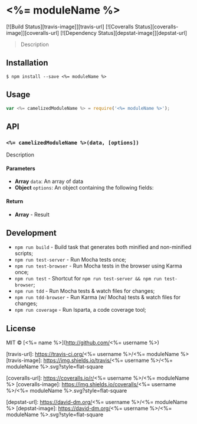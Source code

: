 # <%= moduleName %>
[![Build Status][travis-image]][travis-url]
[![Coveralls Status][coveralls-image]][coveralls-url]
[![Dependency Status][depstat-image]][depstat-url]

> Description

## Installation

```
$ npm install --save <%= moduleName %>
```

## Usage
```js
var <%= camelizedModuleName %> = require('<%= moduleName %>');
```

## API

### `<%= camelizedModuleName %>(data, [options])`
Description

#### Parameters
- **Array** `data`: An array of data
- **Object** `options`: An object containing the following fields:

#### Return
- **Array** - Result

## Development
- `npm run build` - Build task that generates both minified and non-minified scripts;
- `npm run test-server` - Run Mocha tests once;
- `npm run test-browser` - Run Mocha tests in the browser using Karma once;
- `npm run test` - Shortcut for `npm run test-server && npm run test-browser`;
- `npm run tdd` - Run Mocha tests & watch files for changes;
- `npm run tdd-browser` - Run Karma (w/ Mocha) tests & watch files for changes;
- `npm run coverage` - Run Isparta, a code coverage tool;

## License
MIT © [<%= name %>](http://github.com/<%= username %>)

[travis-url]: https://travis-ci.org/<%= username %>/<%= moduleName %>
[travis-image]: https://img.shields.io/travis/<%= username %>/<%= moduleName %>.svg?style=flat-square

[coveralls-url]: https://coveralls.io/r/<%= username %>/<%= moduleName %>
[coveralls-image]: https://img.shields.io/coveralls/<%= username %>/<%= moduleName %>.svg?style=flat-square

[depstat-url]: https://david-dm.org/<%= username %>/<%= moduleName %>
[depstat-image]: https://david-dm.org/<%= username %>/<%= moduleName %>.svg?style=flat-square
